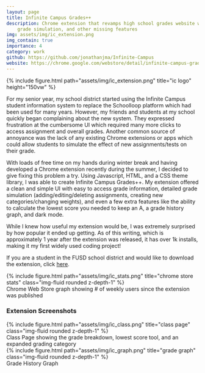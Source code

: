 ```yaml
---
layout: page
title: Infinite Campus Grades++
description: Chrome extension that revamps high school grades website with a more intuitive UI, 
    grade simulation, and other missing features
img: assets/img/ic_extension.png
img_contain: true
importance: 4
category: work
github: https://github.com/jonathanjma/Infinite-Campus
website: https://chrome.google.com/webstore/detail/infinite-campus-grades%20%20/kfanojpgbklafmhammpnbajkkdpehign
---
```


<div class="row">
    <div class="col-sm my-3 text-center">
        {% include figure.html path="assets/img/ic_extension.png" title="ic logo" height="150vw" %}
    </div>
</div>

For my senior year, my school district started using the Infinite Campus student information system to replace
the Schoolloop platform which had been used for many years. However, my friends and students at my school
quickly began complaining about the new system. They expressed frustration at the cumbersome UI which required 
many more clicks to access assignment and overall grades. Another common source of annoyance was the lack of
any existing Chrome extensions or apps which could allow students to simulate the effect of new assignments/tests
on their grade.

With loads of free time on my hands during winter break and having developed a Chrome extension recently during the
summer, I decided to give fixing this problem a try. Using Javascript, HTML, and a CSS theme library, I was able
to create Infinite Campus Grades++. My extension offered a clean and simple UI with easy to access grade information,
detailed grade simulation (adding/editing/deleting assignments, creating new categories/changing weights), 
and even a few extra features like the ability to calculate the lowest score you needed to keep an A, 
a grade history graph, and dark mode.

While I knew how useful my extension would be, I was extremely surprised by how popular it ended up getting. As of this writing,
which is approximately 1 year after the extension was released, it has over 1k installs, making it my first widely used
coding project!

If you are a student in the FUSD school district and would like to download the extension, click
[here](https://chrome.google.com/webstore/detail/infinite-campus-grades%20%20/kfanojpgbklafmhammpnbajkkdpehign).

<div class="row">
    <div class="col-sm my-3 text-center">
        {% include figure.html path="assets/img/ic_stats.png" title="chrome store stats" class="img-fluid rounded z-depth-1" %}
    </div>
</div>
<div class="caption">
    Chrome Web Store graph showing # of weekly users since the extension was published
</div>

### Extension Screenshots
<div class="row">
    <div class="col-sm my-3 text-center">
        {% include figure.html path="assets/img/ic_class.png" title="class page" class="img-fluid rounded z-depth-1" %}
    </div>
</div>
<div class="caption">
    Class Page showing the grade breakdown, lowest score tool, and an expanded grading category
</div>

<div class="row">
    <div class="col-sm my-3 text-center">
        {% include figure.html path="assets/img/ic_graph.png" title="grade graph" class="img-fluid rounded z-depth-1" %}
    </div>
</div>
<div class="caption">
    Grade History Graph  
</div>